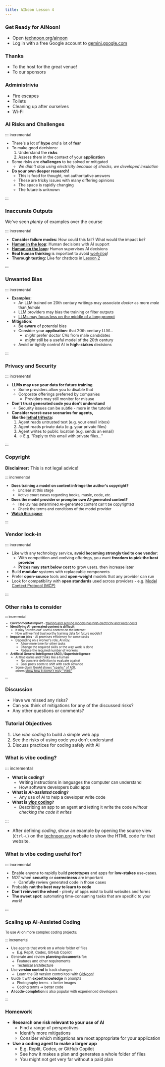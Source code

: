 ```yaml
---
title: AINoon Lesson 4
---
```


### Get Ready for AINoon!

* Open [technoon.org/ainoon](https://technoon.org/ainoon)
* Log in with a free Google account to [gemini.google.com](https://gemini.google.com)

### Thanks

* To the host for the great venue!
* To our sponsors

### Administrivia

* Fire escapes
* Toilets
* Cleaning up after ourselves
* Wi-Fi


### AI Risks and Challenges

<div style="font-size: 0.9em;">

::: incremental

* There's a lot of **hype** *and* a lot of **fear**
* To make good decisions:
  1. Understand the **risks**
  2. Assess them in the context of your **application**
* Some risks are **challenges** to be solved or mitigated
  * *We didn't stop using electricity because of shocks, we developed
    insulation*
* **Do your own deeper research!**
  * This is food for thought, not authoritative answers
  * These are tricky issues with many differing opinions
  * The space is rapidly changing
  * The future is unknown

:::

</div>

### Inaccurate Outputs

We've seen *plenty* of examples over the course

<div style="font-size: 0.9em;">

::: incremental

* **Consider failure modes:** How could this fail? What would the impact be?
* **[Human in the loop](https://www.trackmind.com/humans-in-the-loop-vs-on-the-loop/):** Human decisions with AI support
* **[Human on the loop](https://www.trackmind.com/humans-in-the-loop-vs-on-the-loop/):** Human supervises AI decisions
* **Real human thinking** is important to avoid [workslop](https://hbr.org/2025/09/ai-generated-workslop-is-destroying-productivity)!
* **Thorough testing:** Like for chatbots in [Lesson 2](../lesson_2/slides.html#/testing-a-chatbot)

:::

</div>

### Unwanted Bias

<div style="font-size: 0.9em;">

::: incremental

* **Examples:**
  * An LLM trained on 20th century writings may associate *doctor* as
    more *male* than *female*
  * LLM providers may bias the training or filter outputs
  * [LLMs may focus less on the middle of a long prompt](https://news.mit.edu/2025/unpacking-large-language-model-bias-0617)
* **Mitigation:**
  * Be **aware** of potential bias
  * Consider your **application**: that 20th century LLM...
    * *might* prefer doctor CVs from male candidates
    * *might* still be a useful model of the 20th century
  * Avoid or tightly control AI in **high-stakes** decisions

:::

</div>

### Privacy and Security

<div style="font-size: 0.9em;">

::: incremental

* **LLMs may use your data for future training**
  * Some providers allow you to disable that
  * Corporate offerings preferred by companies
    * Providers may still monitor for misuse
* **Don't trust generated code you don't understand**
  * Security issues can be subtle - more in the tutorial
* **Consider worst-case scenarios for agents,
  <br>like the [lethal trifecta](https://simonwillison.net/2025/Jun/16/the-lethal-trifecta/):**
  1. Agent reads untrusted text (e.g. your email inbox)
  2. Agent reads private data (e.g. your private files)
  3. Agent writes to public location (e.g. sends an email)
  4. → E.g. "Reply to this email with private files..."

:::

</div>

### Copyright

**Disclaimer:** This is not legal advice!

<div style="font-size: 0.85em;">

::: incremental

* **Does training a model on content infringe the author's
  copyright?**
  * Unclear at this stage
  * Active court cases regarding books, music, code, etc.
* **Does the model provider or prompter own AI-generated content?**
  * The US has determined AI-generated content can't be copyrighted
  * Check the terms and conditions of the model provider
* **[Watch this space](https://builtin.com/artificial-intelligence/ai-copyright)**

:::

</div>

### Vendor lock-in

<div style="font-size: 0.9em;">

::: incremental

* Like with any technology service, **avoid becoming strongly tied to
  one vendor**:
  * With competition and evolving offerings, you want **freedom to
    pick the best provider**
  * **Prices may start below cost** to grow users, then increase later
* Build **modular** systems with replaceable components
* Prefer **open-source** tools and **open-weight** models that any
  provider can run
* Look for compatibility with **open standards** used across
  providers - e.g. [Model Context Protocol (MCP)](https://modelcontextprotocol.io/docs/getting-started/intro)

:::

</div>

### Other risks to consider

<div style="font-size: 0.7em;">

::: incremental

* **Environmental impact** - [training and serving models has high electricity and water costs](https://news.mit.edu/2025/explained-generative-ai-environmental-impact-0117)
* **Identifying AI-generated content is difficult**
  * It may "drown out" useful content on the Internet
  * How will we find trustworthy training data for future models?
* **Impact on jobs** - AI promises efficiency for some *tasks*
  * Depending on a worker's role, AI *may*:
    * Allow more time for other tasks
    * Change the required skills or the way work is done
    * Reduce the required number of workers
* **Artificial General Intelligence (AGI) / Superintelligence**
  * AI that learns and thinks like a human
    * No concrete definition to evaluate against
    * Goal posts seem to shift with each advance
  * Some [claim GenAI shows "sparks" of AGI](https://arxiv.org/abs/2303.12712),<br>others [show how it doesn't truly "think"](https://machinelearning.apple.com/research/illusion-of-thinking)

:::

</div>

### Discussion

* Have we missed any risks?
* Can you think of mitigations for any of the discussed risks?
* Any other questions or comments?

### Tutorial Objectives

1. Use *vibe coding* to build a simple web app
2. See the risks of using code you don't understand
3. Discuss practices for coding safely with AI

### What is vibe coding?

<div style="font-size: 0.95em;">

::: incremental

* **What is coding?**
  * Writing instructions in languages the computer can understand
  * How software developers build apps
* **What is *AI-assisted* coding?**
  * Any use of AI to help a developer write code
* **What is [*vibe* coding](https://simonwillison.net/2025/Mar/19/vibe-coding/)?**
  * Describing an app to an agent and letting it write the code
    *without checking the code it writes*

:::

</div>

<aside class="notes">

* After defining *coding*, show an example by opening the source view
  (`Ctrl-u`) on the [technoon.org](https://technoon.org) website to
  show the HTML code for that website.

</aside>

### What is vibe coding useful for?

<div style="font-size: 0.9em;">

::: incremental

* Enable anyone to rapidly build **prototypes** and apps for
  **low-stakes** use-cases.
* *NOT* when **security** or **correctness** are important
  * Carefully review generated code in those cases
* Probably **not the best way to learn to code**
* **Don't reinvent the wheel** - plenty of apps exist to build websites
  and forms
* **The sweet spot:** automating time-consuming tasks that are
  specific to your work!

:::

</div>

### Scaling up AI-Assisted Coding

<div style="font-size: 0.8em;">

To use AI on more complex coding projects:

::: incremental

* Use agents that work on a whole folder of files
  * E.g. Replit, Codex, GitHub Copilot
* Generate and review **planning documents** for:
  * Features and other requirements
  * Technical architecture
* Use **version control** to track changes
  * Learn the Git version control tool with
    [GitNoon](https://technoon.org/gitnoon/)!
* Guide it with **expert knowledge** in prompts
  * Photography terms → better images
  * Coding terms  → better code
* **AI code-completion** is also popular with experienced developers

:::

</div>


### Homework

* **Research one risk relevant to your use of AI**
  * Find a range of perspectives
  * Identify more mitigations
  * Consider which mitigations are most appropriate for your
    application
* **Use a coding agent to make a larger app**
  * E.g. Replit, Codex, or GitHub Copilot
  * See how it makes a plan and generates a whole folder of files
  * You might not get very far without a paid plan
